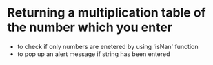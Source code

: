 # Returning a multiplication table of the number which you enter

- to check if only numbers are enetered by using 'isNan' function
- to pop up an alert message if string has been entered

